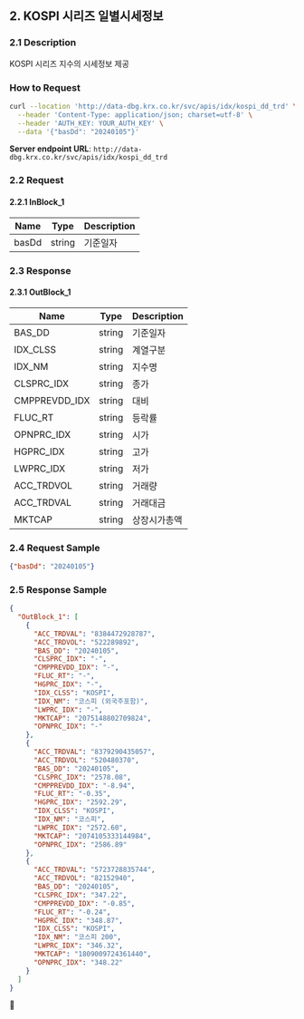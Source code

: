## 2. KOSPI 시리즈 일별시세정보

### 2.1 Description
KOSPI 시리즈 지수의 시세정보 제공

### How to Request

```bash
curl --location 'http://data-dbg.krx.co.kr/svc/apis/idx/kospi_dd_trd' \
  --header 'Content-Type: application/json; charset=utf-8' \
  --header 'AUTH_KEY: YOUR_AUTH_KEY' \
  --data '{"basDd": "20240105"}'
```

**Server endpoint URL**: `http://data-dbg.krx.co.kr/svc/apis/idx/kospi_dd_trd`

### 2.2 Request

#### 2.2.1 InBlock_1
| Name   | Type   | Description |
|--------|--------|-------------|
| basDd  | string | 기준일자    |

### 2.3 Response

#### 2.3.1 OutBlock_1
| Name            | Type   | Description      |
|-----------------|--------|------------------|
| BAS_DD          | string | 기준일자         |
| IDX_CLSS        | string | 계열구분         |
| IDX_NM          | string | 지수명           |
| CLSPRC_IDX      | string | 종가             |
| CMPPREVDD_IDX   | string | 대비             |
| FLUC_RT         | string | 등락률           |
| OPNPRC_IDX      | string | 시가             |
| HGPRC_IDX       | string | 고가             |
| LWPRC_IDX       | string | 저가             |
| ACC_TRDVOL      | string | 거래량           |
| ACC_TRDVAL      | string | 거래대금         |
| MKTCAP          | string | 상장시가총액     |

### 2.4 Request Sample
```json
{"basDd": "20240105"}
```

### 2.5 Response Sample

```json
{
  "OutBlock_1": [
    {
      "ACC_TRDVAL": "8384472928787",
      "ACC_TRDVOL": "522289892",
      "BAS_DD": "20240105",
      "CLSPRC_IDX": "-",
      "CMPPREVDD_IDX": "-",
      "FLUC_RT": "-",
      "HGPRC_IDX": "-",
      "IDX_CLSS": "KOSPI",
      "IDX_NM": "코스피 (외국주포함)",
      "LWPRC_IDX": "-",
      "MKTCAP": "2075148802709824",
      "OPNPRC_IDX": "-"
    },
    {
      "ACC_TRDVAL": "8379290435057",
      "ACC_TRDVOL": "520480370",
      "BAS_DD": "20240105",
      "CLSPRC_IDX": "2578.08",
      "CMPPREVDD_IDX": "-8.94",
      "FLUC_RT": "-0.35",
      "HGPRC_IDX": "2592.29",
      "IDX_CLSS": "KOSPI",
      "IDX_NM": "코스피",
      "LWPRC_IDX": "2572.60",
      "MKTCAP": "2074105333144984",
      "OPNPRC_IDX": "2586.89"
    },
    {
      "ACC_TRDVAL": "5723728835744",
      "ACC_TRDVOL": "82152940",
      "BAS_DD": "20240105",
      "CLSPRC_IDX": "347.22",
      "CMPPREVDD_IDX": "-0.85",
      "FLUC_RT": "-0.24",
      "HGPRC_IDX": "348.87",
      "IDX_CLSS": "KOSPI",
      "IDX_NM": "코스피 200",
      "LWPRC_IDX": "346.32",
      "MKTCAP": "1809009724361440",
      "OPNPRC_IDX": "348.22"
    }
  ]
}
```

